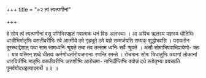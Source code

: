 +++
title = "०२ त्वं त्यत्पणीनां"

+++

हे सोम त्वं त्यत्पणीनां वसु पणिभिरपहृतं गवात्मकं धनं विदः अलभथाः । आ अपिच ऋतस्य यज्ञस्य धीतिभिः धात्रीभिर्मातृभिः वसतीवरीभिः स्वे आत्मीये दमे गृहभूते दमे यज्ञे सम्मर्जयसि सम्यक् शुद्धोभवसि । परावतोन दूरस्थाद्देशात् यथा साम सामध्वनिः श्रूयते तथा तव तत्साम ध्वनिः सर्वैः श्रूयते । असौ सोमाभिषवाभिप्रायेणो- क्तः । यत्र यस्मिन् शब्दे धीतयः कर्मणोधर्तारोयजमानाः रणन्ति रमन्ते । रोचमानः सोमः त्रिधातुभिः त्रयाणां लोकानां धारयित्रीभिः मातृभिः वसतीवरीभिः अरुशीभिः आरोचमा- नाभिर्दीप्तिभिः वयोन्नं दधे स्तोतृभ्यः प्रयच्छति पुनर्वयोदधइत्यादरार्थे ॥ २ ॥